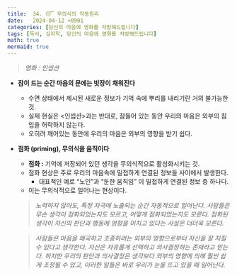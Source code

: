 ```yaml
---
title:  34. 😴 무의식의 작동원리
date:   2024-04-12 +0901
categories: [당신의 마음에 영화를 처방해드립니다]
tags: [독서, 심리학, 당신의 마음에 영화를 처방해드립니다]
math: true
mermaid: true
---
```


> *영화 : 인셉션*

- **잠이 드는 순간 마음의 문에는 빗장이 채워진다**
    - 수면 상태에서 제시된 새로운 정보가 기억 속에 뿌리를 내리기란 거의 불가능한 것.
    - 실제 현실은 <인셉션>과는 반대로, 
    잠들어 있는 동안 우리의 마음은 외부의 침입을 허락하지 않는다.
    - 오히려 깨어있는 동안에 우리의 마음은 외부의 영향을 받기 쉽다.
- **점화 (priming), 무의식을 움직이다**
    - **점화 :** 기억에 저장되어 있던 생각을 무의식적으로 활성화시키는 것.
    - 점화 현상은 주로 우리의 마음속에 밀접하게 연결된 정보들 사이에서 발생한다.
        - 대표적인 예로 “노인”과 “둔한 움직임” 이 밀접하게 연결된 정보 중 하나다.
    - 이는 무의식적으로 일어나는 현상이다.
    
    > *노력하지 않아도, 특정 자극에 노출되는 순간 자동적으로 일어난다. 사람들은 무슨 생각이 점화되었는지도 모르고, 어떻게 점화되었는지도 모른다. 점화된 생각이 자신의 판단과 행동에 영향을 미치고 있다는 사실은 더더욱 모른다.*
    
    
    > *사람들은 마음을 왜곡하고 조종하려는 외부의 영향으로부터 자신을 잘 지킬 수 있다고 생각한다. 자신은 자유롭게 선택하고 의사결정하는 존재라고 믿는다. 하지만 우리의 판단과 의사결정은 생각보다 외부의 영향에 의해 훨씬 쉽게 조정될 수 있고, 이러한 일들은 바로 우리가 눈을 뜨고 있을 때 일어난다.*

